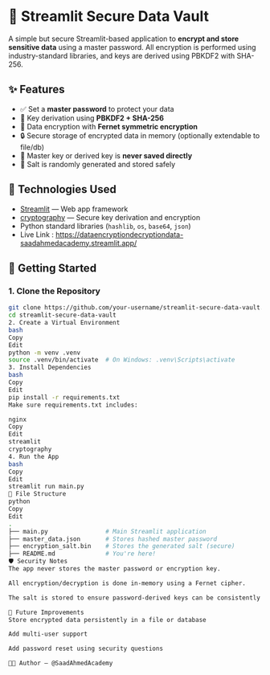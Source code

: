 # 🔐 Streamlit Secure Data Vault

A simple but secure Streamlit-based application to **encrypt and store sensitive data** using a master password. All encryption is performed using industry-standard libraries, and keys are derived using PBKDF2 with SHA-256.

## ✨ Features

- ✅ Set a **master password** to protect your data
- 🔑 Key derivation using **PBKDF2 + SHA-256**
- 🔐 Data encryption with **Fernet symmetric encryption**
- 🔒 Secure storage of encrypted data in memory (optionally extendable to file/db)
- 🚫 Master key or derived key is **never saved directly**
- 🧂 Salt is randomly generated and stored safely

## 🧠 Technologies Used

- [Streamlit](https://streamlit.io/) — Web app framework
- [cryptography](https://cryptography.io/en/latest/) — Secure key derivation and encryption
- Python standard libraries (`hashlib`, `os`, `base64`, `json`)
- Live Link : https://dataencryptiondecryptiondata-saadahmedacademy.streamlit.app/

## 🚀 Getting Started

### 1. Clone the Repository

```bash
git clone https://github.com/your-username/streamlit-secure-data-vault.git
cd streamlit-secure-data-vault
2. Create a Virtual Environment
bash
Copy
Edit
python -m venv .venv
source .venv/bin/activate  # On Windows: .venv\Scripts\activate
3. Install Dependencies
bash
Copy
Edit
pip install -r requirements.txt
Make sure requirements.txt includes:

nginx
Copy
Edit
streamlit
cryptography
4. Run the App
bash
Copy
Edit
streamlit run main.py
📂 File Structure
python
Copy
Edit
.
├── main.py                # Main Streamlit application
├── master_data.json       # Stores hashed master password
├── encryption_salt.bin    # Stores the generated salt (secure)
├── README.md              # You're here!
🛡 Security Notes
The app never stores the master password or encryption key.

All encryption/decryption is done in-memory using a Fernet cipher.

The salt is stored to ensure password-derived keys can be consistently regenerated.

📌 Future Improvements
Store encrypted data persistently in a file or database

Add multi-user support

Add password reset using security questions

🧑‍💻 Author — @SaadAhmedAcademy
